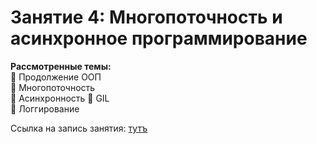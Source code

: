 # Занятие 4: Многопоточность и асинхронное программирование

**Рассмотренные темы:**  
🔹️ Продолжение ООП  
🔹 Многопоточность  
🔹️ Асинхронность
🔹️ GIL  
🔹️ Логгирование

Ссылка на запись занятия: [тутъ](https://www.youtube.com/watch?v=dQw4w9WgXcQ)
